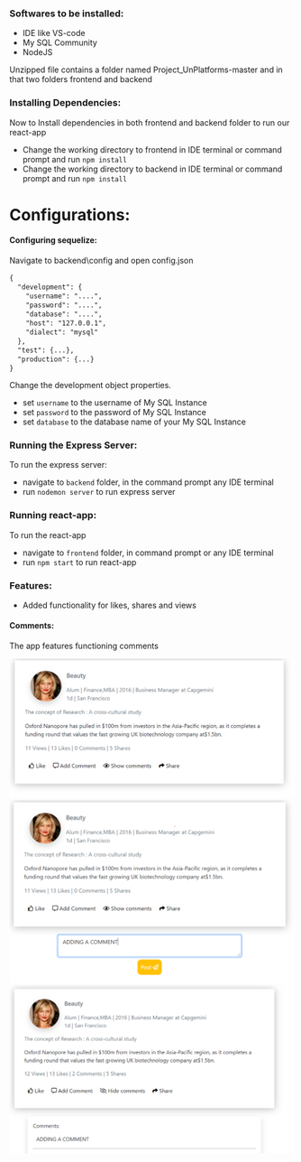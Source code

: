 ### Softwares to be installed:
- IDE like VS-code
- My SQL Community
- NodeJS

Unzipped file contains a folder named  Project_UnPlatforms-master and in that two  folders frontend and backend

### Installing Dependencies:
Now to Install dependencies in both frontend and backend folder to run our react-app
- Change the working directory to frontend in IDE terminal or command prompt and run `npm install`
- Change the working directory to backend in IDE terminal or command prompt and run `npm install`

# Configurations:
#### Configuring sequelize:
Navigate to backend\config and open config.json
```
{
  "development": {
    "username": "....",
    "password": "....",
    "database": "....",
    "host": "127.0.0.1",
    "dialect": "mysql"
  },
  "test": {...},
  "production": {...}
}
```

Change the development object properties.
- set `username`  to the username of My SQL Instance
-  set `password`  to the password of My SQL Instance
- set `database` to the database name of your My SQL Instance

### Running the Express Server:
To run the express server:  
- navigate to `backend` folder, in the command prompt any IDE terminal
- run `nodemon server` to run express server
### Running react-app:
To run the react-app
- navigate to `frontend` folder, in command prompt or any IDE terminal
- run `npm start` to run react-app

### Features:
- Added functionality for likes, shares and views
#### Comments:
The app features functioning comments

![](Images/Before-comments.PNG)
![](Images/adding-comment.PNG)
![](Images/comment-posted.PNG)
